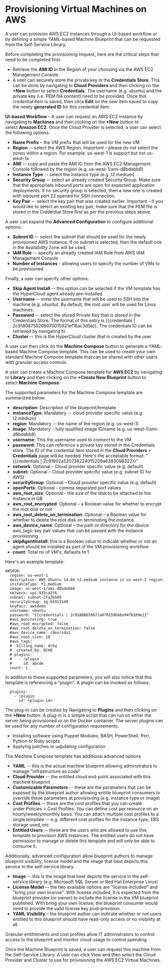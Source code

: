 <figure>
<img src="http://www.hypergrid.com/wp-content/themes/hypergrid/img/logo.png" alt="" />
</figure>

Provisioning Virtual Machines on AWS
===========================

A user can provision AWS EC2 instances through a UI-based workflow or by defining a simple YAML-based Machine Blueprint that can be requested from the Self-Service Library.  

Before completing the provisioning request, here are the critical steps that need to be completed first.
-   Retrieve the **AMI ID** in the Region of your choosing via the AWS EC2 Management Console.
-   A user can securely store the private key in the **Credentials Store**. This can be done by navigating to **Cloud Providers** and then clicking on the **+New** button to select **Credentials**. The username (e.g. ubuntu) and the private key (i.e. PEM file content) need to be provided. Once this credential item is saved, then click **Edit** on the new item saved to copy the newly **generated ID** for this credential item.

**UI-based Workflow** – A user can request an AWS EC2 instance by navigating to **Machines** and then clicking on the **+New** button to select **Amazon EC2**. Once the Cloud Provider is selected, a user can select the following options:
-   **Name Prefix** – the VM prefix that will be used for the new VM
-   **Region** -- select the AWS Region. *Important* - please do not select the zones within a region. For example, us-west-1 is support but not us-west-1a
-   **AMI** -- copy and paste the AMI ID from the AWS EC2 Management Console followed by the region (e.g. us-west-1/ami-d8bdebb8)
-   **Instance Type** -- select the instance type (e.g. t2.medium)
-   **Security Group** -- select an already created Security Group. Make sure that the appropriate inbound ports are open for expected application deployments. If no security group is selected, then a new one is created with inbound port 22 opened for SSH connection.
-   **Key Pair** -- select the key pair that was created earlier. Important - if you would like to select an existing key pair, make sure that the PEM file is stored in the Credential Store first as per the previous steps above.

A user can expand the **Advanced Configuration** to configure additional options.
-   **Subnet ID** -- select the subnet that should be used for the newly provisioned AWS instance. If no subnet is selected, then the default one in the Availability Zone will be used.
-   **IAM Role** -- specify an already created IAM Role from AWS IAM Management Console
-   **Number of Instances** - allowing users to specify the number of VMs to be provisioned

Finally, a user can specify other options.
-   **Skip Agent Install** -- this option can be selected if the VM template has the HyperCloud agent already pre-installed
-   **Username** -- enter the username that will be used to SSH into the machine (e.g. ubuntu). By default, the root user will be used for Linux machines.
-   **Password** --  select the stored Private Key that is stored in the Credentials Store. The format of this entry is {{credentials | 2c91808759209070015921ef16ac3d5a}}. The credentials ID can be retrieved by navigating to
-   **Cluster** -- this is the HyperCloud cluster that is created by the user

A user can then click on the **Machine Compose** button to generate a YAML-based Machine Compose template. This can be used to create your own standard Machine Compose template that can be shared with other users with granular access controls.

A user can create a Machine Compose template for **AWS EC2** by navigating to **Library** and then clicking on the **+Create New Blueprint** button to select **Machine Compose**.

The supported parameters for the Machine Compose template are summarized below:
-   **description**: Description of the blueprint/template
-   **instanceType**: Mandatory -- cloud provider specific value (e.g. t2.medium)
-   **region**: Mandatory -- the name of the region (e.g. us-west-1)
-   **image**: Mandatory - fully qualified image ID/name (e.g. us-west-1/ami-d8bdebb8)
-   **username**: This the username used to connect to the VM
-   **password**: This can reference a private key stored in the Credentials store. The ID of the credential item stored in the **Cloud Providers** > **Credentials** page will be needed. Here's the acceptable format: "{{credentials | 2c91802a520736224015209a6393098322}}"
-   **network**: Optional – Cloud provider specific value (e.g. default)
-   **subnet**: Optional – Cloud provider specific value (e.g. subnet ID for AWS)
-   **securityGroup**: Optional – Cloud provider specific value (e.g. default)
-   **openPorts**: Optional - comma separated port values
-   **aws_root_size**: Optional - the size of the disk to be attached to the instance in GB
-   **aws_root_encrypted**: Optional – a Boolean value for whether to encrypt the root disk or not
-   **aws_root_delete_on_termination**: Optional – a Boolean value for whether to delete the root disk on terminating the instance
-   **aws_device_name**: Optional – the path or directory for the device
aws_tags: key pair values that can be passed with the instance provisioning
-   **skipAgentInstall**: this is a Boolean value to indicate whether or not an agent should be installed as part of the VM provisioning workflow
-   **count**: Total no of VM's, defaults to 1.

Here's an example template:
~~~~~~~~~~~~~~~~~~~~~~~~~~~~~~~~~~~~~~~~~~~~~~~~~~~~~~~~~~~~~~~~~~~~~~~~~~~~~~~~
AWS4GB:
  region: us-west-1
  description: AWS Ubuntu 14.04 t2.medium instance in us-west-1 region
  instanceType: t2.medium
  image: us-west-1/ami-d8bdebb8
  network: vpc-935ca2f6
  subnet: subnet-2fa2b569
  securityGroup: sg-b59131d0
  keyPair: awsdemo
  username: ubuntu
  password: "{{credentials | 2c91808659671a0701596b6e94fb109e}}"
  #aws_monitoring: true
  #aws_root_encrypted: false
  #aws_root_delete_on_termination: false
  #aws_device_name: /dev/sda1
  #aws_root_size: 10
  #aws_tags:
  #  billing_name: dchq
  #  created_by: DCHQ
  # plugins:
  #   - !plugin
  #     id: abcde
  count: 1
~~~~~~~~~~~~~~~~~~~~~~~~~~~~~~~~~~~~~~~~~~~~~~~~~~~~~~~~~~~~~~~~~~~~~~~~~~~~~~~~

In addition to these supported parameters, you will also notice that this template is referencing a "plugin". A plugin can be invoked as follows:

~~~~~~~~~~~~~~~~~~~~~~~~~~~~~~~~~~~~~~~~~~~~~~~~~~~~~~~~~~~~~~~~~~~~~~~~~~~~~~~~
  plugins:
    - !plugin
      id: <plugin-id>
~~~~~~~~~~~~~~~~~~~~~~~~~~~~~~~~~~~~~~~~~~~~~~~~~~~~~~~~~~~~~~~~~~~~~~~~~~~~~~~~

The plug-in can be created by Navigating to **Plugins** and then clicking on the **+New** button. A plug-in is a simple script that can run on either the server being provisioned or on the Docker container. The server plugins can be used for any number of configuration requirements:
-   Installing software using Puppet Modules, BASH, PowerShell, Perl, Python or Ruby scripts
-   Applying patches or udpdating configuration

The Machine Compose template has additional advanced options.
-   **YAML** -- this is the actual machine blueprint allowing adminstrators to manage "infrastructure as code"
-   **Cloud Provider** -- the entitled cloud end-point associated with this machine blueprint
-   **Customizable Parameters** -- these are the parameters that can be exposed by the blueprint author allowing entitle blueprint consumers to override these parameters at provisioning (e.g. instance type or image)
-   **Cost Profiles** -- these are the cost profiles that you can create under Policies > Cost Profiles. You can define cost per resource on an hourly/weekly/monthly basis. You can attach multiple cost profiles to a single template -- e.g. different cost profiles for the instance type, EBS storage used, etc.
-   **Entitled Users** -- these are the users who are allowed to use this template to provision AWS instances. The entitled users do not have permission to manage or delete this template and will only be able to consume it.

Additionally, advanced configuration allow blueprint authors to manage blueprint visibility, license model and the image that best depicts this service in the self-service library.
-   **Image** -- this is the image that best depicts the service in the self-service library (e.g. Microsoft SQL Server or Red Hat Enterprise Linux)
-   **License Model** -- the two available options are "license included" and "bring your own license". With license included, it is expected from the blueprint provider (or owner) to include the license in the VM blueprint published. With bring your own license, the blueprint consumer would need to provide the valid license key post-provision.
-   **YAML Visibility** – the blueprint author can indicate whether or not users entitled to this blueprint should have read-only access or no visibility at all.

Granular entitlements and cost profiles allow IT administrators to control access to the blueprint and monitor cloud usage to control spending

Once the Machine Blueprint is saved, a user can request this machine from the Self-Service Library. A user can click View and then select the Cloud Provider and Cluster to use for provisioning the AWS EC2 Virtual Machines.
